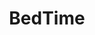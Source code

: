 ---
title: "BedTime"
url: /ciudad-autonoma-de-buenos-aires/bedtime-avenida-cabildo-2/
shop: cama
---